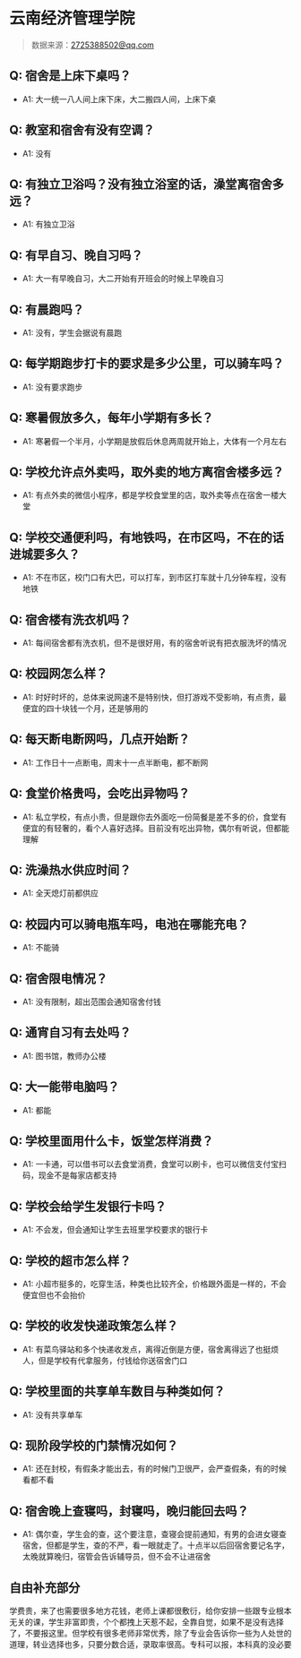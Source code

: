 # 云南经济管理学院

> 数据来源：2725388502@qq.com

## Q: 宿舍是上床下桌吗？

- A1: 大一统一八人间上床下床，大二搬四人间，上床下桌

## Q: 教室和宿舍有没有空调？

- A1: 没有

## Q: 有独立卫浴吗？没有独立浴室的话，澡堂离宿舍多远？

- A1: 有独立卫浴

## Q: 有早自习、晚自习吗？

- A1: 大一有早晚自习，大二开始有开班会的时候上早晚自习

## Q: 有晨跑吗？

- A1: 没有，学生会据说有晨跑

## Q: 每学期跑步打卡的要求是多少公里，可以骑车吗？

- A1: 没有要求跑步

## Q: 寒暑假放多久，每年小学期有多长？

- A1: 寒暑假一个半月，小学期是放假后休息两周就开始上，大体有一个月左右

## Q: 学校允许点外卖吗，取外卖的地方离宿舍楼多远？

- A1: 有点外卖的微信小程序，都是学校食堂里的店，取外卖等点在宿舍一楼大堂

## Q: 学校交通便利吗，有地铁吗，在市区吗，不在的话进城要多久？

- A1: 不在市区，校门口有大巴，可以打车，到市区打车就十几分钟车程，没有地铁

## Q: 宿舍楼有洗衣机吗？

- A1: 每间宿舍都有洗衣机，但不是很好用，有的宿舍听说有把衣服洗坏的情况

## Q: 校园网怎么样？

- A1: 时好时坏的，总体来说网速不是特别快，但打游戏不受影响，有点贵，最便宜的四十块钱一个月，还是够用的

## Q: 每天断电断网吗，几点开始断？

- A1: 工作日十一点断电，周末十一点半断电，都不断网

## Q: 食堂价格贵吗，会吃出异物吗？

- A1: 私立学校，有点小贵，但是跟你去外面吃一份简餐是差不多的价，食堂有便宜的有轻奢的，看个人喜好选择。目前没有吃出异物，偶尔有听说，但都能理解

## Q: 洗澡热水供应时间？

- A1: 全天熄灯前都供应

## Q: 校园内可以骑电瓶车吗，电池在哪能充电？

- A1: 不能骑

## Q: 宿舍限电情况？

- A1: 没有限制，超出范围会通知宿舍付钱

## Q: 通宵自习有去处吗？

- A1: 图书馆，教师办公楼

## Q: 大一能带电脑吗？

- A1: 都能

## Q: 学校里面用什么卡，饭堂怎样消费？

- A1: 一卡通，可以借书可以去食堂消费，食堂可以刷卡，也可以微信支付宝扫码，现金不是每家店都支持

## Q: 学校会给学生发银行卡吗？

- A1: 不会发，但会通知让学生去班里学校要求的银行卡

## Q: 学校的超市怎么样？

- A1: 小超市挺多的，吃穿生活，种类也比较齐全，价格跟外面是一样的，不会便宜但也不会抬价

## Q: 学校的收发快递政策怎么样？

- A1: 有菜鸟驿站和多个快递收发点，离得近倒是方便，宿舍离得远了也挺烦人，但是学校有代拿服务，付钱给你送宿舍门口

## Q: 学校里面的共享单车数目与种类如何？

- A1: 没有共享单车

## Q: 现阶段学校的门禁情况如何？

- A1: 还在封校，有假条才能出去，有的时候门卫很严，会严查假条，有的时候看都不看

## Q: 宿舍晚上查寝吗，封寝吗，晚归能回去吗？

- A1: 偶尔查，学生会的查，这个要注意，查寝会提前通知，有男的会进女寝查宿舍，但都是学生，查的不严，看一眼就走了。十点半以后回宿舍要记名字，太晚就算晚归，宿管会告诉辅导员，但不会不让进宿舍

## 自由补充部分

学费贵，来了也需要很多地方花钱，老师上课都很敷衍，给你安排一些跟专业根本无关的课，学生非富即贵，个个都拽上天惹不起，全靠自觉，如果不是没有选择了，不要报这里。但学校有很多老师非常优秀，除了专业会告诉你一些为人处世的道理，转业选择也多，只要分数合适，录取率很高。专科可以报，本科真的没必要